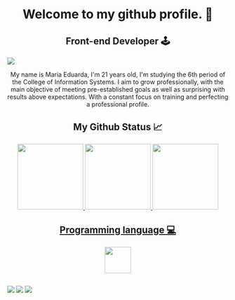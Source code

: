 <h1 align="center">Welcome to my github profile. 📔</h1>
<h2 align="center">Front-end Developer 🕹️</h2>
<img src="https://user-images.githubusercontent.com/65462741/187570494-c5bba557-16f9-4ce7-9049-8a0c7f47e73c.png"/>
<p align="center">
  My name is Maria Eduarda, I'm 21 years old, I'm studying the 6th period of the College of Information Systems.
  I aim to grow professionally, with the main objective of meeting pre-established goals as well as surprising with results above expectations.
  With a constant focus on training and perfecting a professional profile.
</p>
<div align="center">
  <h2>My Github Status 📈</h2>
  <a href="https://github.com/fmadu">
  <img height="150em" src="https://github-readme-stats.vercel.app/api?username=fmadu&show_icons=true&theme=radical&include_all_commits=true&count_private=true"/>
  <img height="150em" src="https://github-readme-stats.vercel.app/api/top-langs/?username=fmadu&layout=compact&langs_count=7&theme=radical"/>
  <img height="150em" src="https://github-readme-streak-stats.herokuapp.com?user=fmadu&theme=radical&hide_border=verdadeiro"/>
</div>
    
<div align="center">
  <h2>Programming language 💻</h2>
  <img height="60em" src="https://skillicons.dev/icons?i=css,html,sass,bootstrap,nodejs,js,java,c,cpp,mongodb"/>
</div>
    
##
  
<div>
  <a href="https://instagram.com/fmadu21" target="_blank"><img src="https://img.shields.io/badge/-Instagram-%23E4405F?style=for-the-badge&logo=instagram&logoColor=white" target="_blank"></a>
  <a href = "mailto:eduardafonseca.torres@gmail.com"><img src="https://img.shields.io/badge/Gmail-D14836?style=for-the-badge&logo=gmail&logoColor=white" target="_blank"></a>
  <a href="https://www.linkedin.com/in/maria-eduarda-fonseca-torres-bab5821b4" target="_blank"><img src="https://img.shields.io/badge/-LinkedIn-%230077B5?style=for-the-badge&logo=linkedin&logoColor=white" target="_blank"></a> 
</div>

